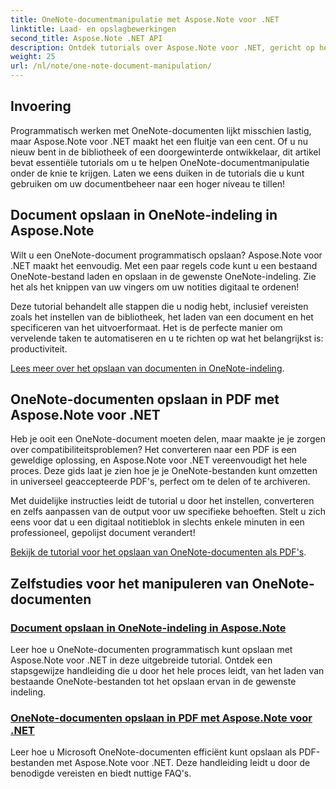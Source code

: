 ```yaml
---
title: OneNote-documentmanipulatie met Aspose.Note voor .NET
linktitle: Laad- en opslagbewerkingen
second_title: Aspose.Note .NET API
description: Ontdek tutorials over Aspose.Note voor .NET, gericht op het maken, opslaan en converteren van OneNote-documenten met praktische, eenvoudig te volgen voorbeelden en veelgestelde vragen.
weight: 25
url: /nl/note/one-note-document-manipulation/
---
```

## Invoering

Programmatisch werken met OneNote-documenten lijkt misschien lastig, maar Aspose.Note voor .NET maakt het een fluitje van een cent. Of u nu nieuw bent in de bibliotheek of een doorgewinterde ontwikkelaar, dit artikel bevat essentiële tutorials om u te helpen OneNote-documentmanipulatie onder de knie te krijgen. Laten we eens duiken in de tutorials die u kunt gebruiken om uw documentbeheer naar een hoger niveau te tillen!

## Document opslaan in OneNote-indeling in Aspose.Note  

Wilt u een OneNote-document programmatisch opslaan? Aspose.Note voor .NET maakt het eenvoudig. Met een paar regels code kunt u een bestaand OneNote-bestand laden en opslaan in de gewenste OneNote-indeling. Zie het als het knippen van uw vingers om uw notities digitaal te ordenen!  

Deze tutorial behandelt alle stappen die u nodig hebt, inclusief vereisten zoals het instellen van de bibliotheek, het laden van een document en het specificeren van het uitvoerformaat. Het is de perfecte manier om vervelende taken te automatiseren en u te richten op wat het belangrijkst is: productiviteit.  

[Lees meer over het opslaan van documenten in OneNote-indeling](./saving-document-to-one-note-format/).  

## OneNote-documenten opslaan in PDF met Aspose.Note voor .NET  

Heb je ooit een OneNote-document moeten delen, maar maakte je je zorgen over compatibiliteitsproblemen? Het converteren naar een PDF is een geweldige oplossing, en Aspose.Note voor .NET vereenvoudigt het hele proces. Deze gids laat je zien hoe je je OneNote-bestanden kunt omzetten in universeel geaccepteerde PDF's, perfect om te delen of te archiveren.  

Met duidelijke instructies leidt de tutorial u door het instellen, converteren en zelfs aanpassen van de output voor uw specifieke behoeften. Stelt u zich eens voor dat u een digitaal notitieblok in slechts enkele minuten in een professioneel, gepolijst document verandert!  

[Bekijk de tutorial voor het opslaan van OneNote-documenten als PDF's](./saving-one-note-document-pdf/).  

## Zelfstudies voor het manipuleren van OneNote-documenten
### [Document opslaan in OneNote-indeling in Aspose.Note](./saving-document-to-one-note-format/)
Leer hoe u OneNote-documenten programmatisch kunt opslaan met Aspose.Note voor .NET in deze uitgebreide tutorial. Ontdek een stapsgewijze handleiding die u door het hele proces leidt, van het laden van bestaande OneNote-bestanden tot het opslaan ervan in de gewenste indeling.
### [OneNote-documenten opslaan in PDF met Aspose.Note voor .NET](./saving-one-note-document-pdf/)
Leer hoe u Microsoft OneNote-documenten efficiënt kunt opslaan als PDF-bestanden met Aspose.Note voor .NET. Deze handleiding leidt u door de benodigde vereisten en biedt nuttige FAQ's.